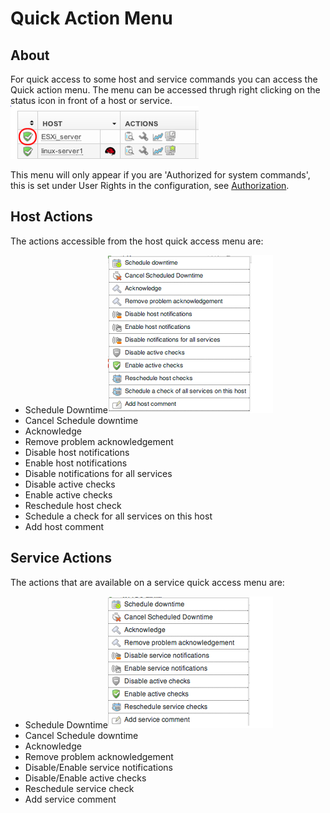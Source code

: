 # Quick Action Menu

## About

For quick access to some host and service commands you can access the Quick action menu.
The menu can be accessed thrugh right clicking on the status icon in front of a host or service.
 ![](images/16482311/16679023.png)

This menu will only appear if you are 'Authorized for system commands', this is set under User Rights in the configuration, see [Authorization](Authorization).

## Host Actions

The actions accessible from the host quick access menu are:

- Schedule Downtime![](images/16482311/16679037.png)
- Cancel Schedule downtime
- Acknowledge
- Remove problem acknowledgement
- Disable host notifications
- Enable host notifications
- Disable notifications for all services
- Disable active checks
- Enable active checks
- Reschedule host check
- Schedule a check for all services on this host
- Add host comment

## Service Actions

The actions that are available on a service quick access menu are:

- Schedule Downtime![](images/16482311/16679024.png)
- Cancel Schedule downtime
- Acknowledge
- Remove problem acknowledgement
- Disable/Enable service notifications
- Disable/Enable active checks
- Reschedule service check
- Add service comment
